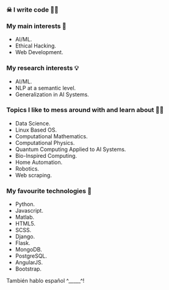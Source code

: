 ### ☠ I write code 🐱‍💻<br>

### My main interests 🦉
- AI/ML.
- Ethical Hacking.
- Web Development.

### My research interests 💡
- AI/ML.
- NLP at a semantic level.
- Generalization in AI Systems.

### Topics I like to mess around with and learn about 👨‍💻
- Data Science.
- Linux Based OS.
- Computational Mathematics.
- Computational Physics.
- Quantum Computing Applied to AI Systems.
- Bio-Inspired Computing.
- Home Automation.
- Robotics.
- Web scraping.

### My favourite technologies 👾
- Python.
- Javascript.
- Matlab.
- HTML5.
- SCSS.
- Django.
- Flask.
- MongoDB.
- PostgreSQL.
- AngularJS.
- Bootstrap.

También hablo español ^_____^!

<!---
druiz35/druiz35 is a ✨ special ✨ repository because its `README.md` (this file) appears on your GitHub profile.
You can click the Preview link to take a look at your changes.
--->
